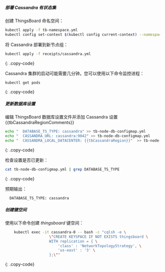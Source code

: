 ##### 部署 Cassandra 有状态集

创建 ThingsBoard 命名空间：

```bash
kubectl apply -f tb-namespace.yml
kubectl config set-context $(kubectl config current-context) --namespace=thingsboard
```

将 Cassandra 部署到新节点组：

```bash
kubectl apply -f receipts/cassandra.yml
```
{: .copy-code}

Cassandra 集群的启动可能需要几分钟。您可以使用以下命令监控进程：

```bash
kubectl get pods
```
{: .copy-code}

##### 更新数据库设置

编辑 ThingsBoard 数据库设置文件并添加 Cassandra 设置{{tbCassandraRegionComments}}


```bash
echo "  DATABASE_TS_TYPE: cassandra" >> tb-node-db-configmap.yml
echo "  CASSANDRA_URL: cassandra:9042" >> tb-node-db-configmap.yml
echo "  CASSANDRA_LOCAL_DATACENTER: {{tbCassandraRegion}}"  >> tb-node-db-configmap.yml
```
{: .copy-code}

检查设置是否已更新：

```bash
cat tb-node-db-configmap.yml | grep DATABASE_TS_TYPE
```
{: .copy-code}

预期输出：

```text
  DATABASE_TS_TYPE: cassandra
```

##### 创建键空间

使用以下命令创建 *thingsboard* 键空间：

```bash
    kubectl exec -it cassandra-0 -- bash -c "cqlsh -e \
                    \"CREATE KEYSPACE IF NOT EXISTS thingsboard \
                    WITH replication = { \
                        'class' : 'NetworkTopologyStrategy', \
                        'us-east' : '3' \
                    };\""
```
{: .copy-code}